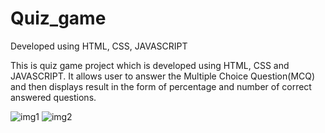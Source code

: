# Quiz_game
Developed using HTML, CSS, JAVASCRIPT

This is quiz game project which is developed using HTML, CSS and JAVASCRIPT. It allows user to answer the Multiple Choice Question(MCQ) and then displays result in the form of percentage and number of correct answered questions.

![img1](https://user-images.githubusercontent.com/104819590/178552458-740e46be-983a-48d9-9296-8601098589c5.png)
![img2](https://user-images.githubusercontent.com/104819590/178552474-fb477bbc-c54f-447d-b551-953eb55a4061.png)
